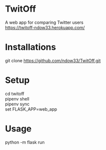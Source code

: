 # TwitOff  
A web app for comparing Twitter users  
https://twitoff-ndow33.herokuapp.com/

# Installations  
git clone https://github.com/ndow33/TwitOff.git  

# Setup   
cd twitoff  
pipenv shell  
pipenv sync  
set FLASK_APP=web_app  

# Usage  
python -m flask run

